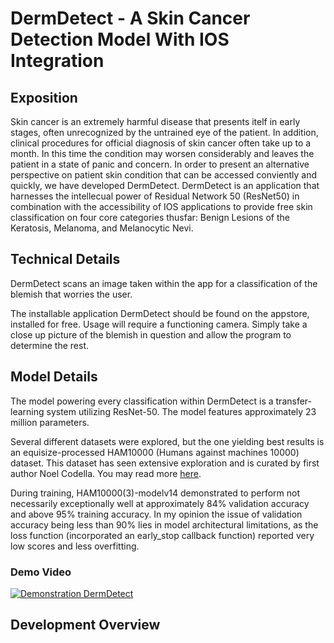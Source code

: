 # DermDetect - A Skin Cancer Detection Model With IOS Integration
## Exposition
Skin cancer is an extremely harmful disease that presents itelf in early stages, often unrecognized by the untrained eye of the patient. In addition, clinical procedures for official diagnosis of skin cancer often take up to a month. In this time the condition may worsen considerably and leaves the patient in a state of panic and concern. In order to present an alternative perspective on patient skin condition that can be accessed conviently and quickly, we have developed DermDetect. DermDetect is an application that harnesses the intellecual power of Residual Network 50 (ResNet50) in combination with the accessibility of IOS applications to provide free skin classification on four core categories thusfar: Benign Lesions of the Keratosis, Melanoma, and Melanocytic Nevi.

## Technical Details
DermDetect scans an image taken within the app for a classification of the blemish that worries the user.

The installable application DermDetect should be found on the appstore, installed for free. Usage will require a functioning camera. Simply take a close up picture of the blemish in question and allow the program to determine the rest. 

## Model Details
The model powering every classification within DermDetect is a transfer-learning system utilizing ResNet-50. The model features approximately 23 million parameters.

Several different datasets were explored, but the one yielding best results is an equisize-processed HAM10000 (Humans against machines 10000) dataset. This dataset has seen extensive exploration and is curated by first author Noel Codella. You may read more [here](https://dataverse.harvard.edu/dataset.xhtml?persistentId=doi:10.7910/DVN/DBW86T).

During training, HAM10000(3)-modelv14 demonstrated to perform not necessarily exceptionally well at approximately 84% validation accuracy and above 95% training accuracy. In my opinion the issue of validation accuracy being less than 90% lies in model architectural limitations, as the loss function (incorporated an early_stop callback function) reported very low scores and less overfitting. 

### Demo Video
[![Demonstration DermDetect](https://img.youtube.com/vi/cDYIFwmEafs&ab/0.jpg)](https://www.youtube.com/watch?v=cDYIFwmEafs&ab)

## Development Overview